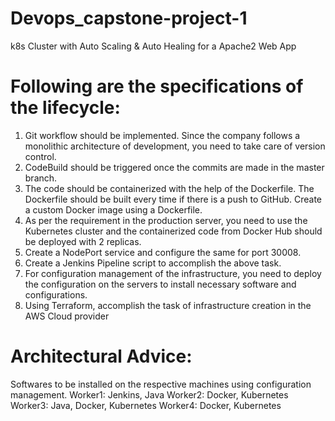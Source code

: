 # Devops_capstone-project-1
k8s Cluster with Auto Scaling & Auto Healing for a Apache2 Web App

# Following are the specifications of the lifecycle:
  1. Git workflow should be implemented. Since the company follows a monolithic architecture of development, you need to take care of version control.
  2. CodeBuild should be triggered once the commits are made in the master branch.
  3. The code should be containerized with the help of the Dockerfile. The Dockerfile should be built every time if there is a push to GitHub.
     Create a custom Docker image using a Dockerfile.
  4. As per the requirement in the production server, you need to use the Kubernetes cluster and the containerized code from Docker Hub should be deployed with 2 replicas.
  5. Create a NodePort service and configure the same for port 30008.
  6. Create a Jenkins Pipeline script to accomplish the above task.
  7. For configuration management of the infrastructure, you need to deploy the configuration on the servers to install necessary software and configurations.
  8. Using Terraform, accomplish the task of infrastructure creation in the AWS Cloud provider
     
# Architectural Advice:
  Softwares to be installed on the respective machines using configuration management.
  Worker1: Jenkins, Java
  Worker2: Docker, Kubernetes
  Worker3: Java, Docker, Kubernetes
  Worker4: Docker, Kubernetes
